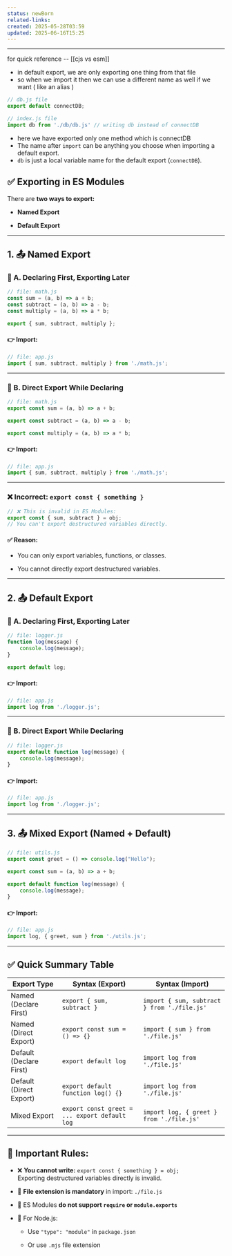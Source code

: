 ```yaml
---
status: newBorn
related-links: 
created: 2025-05-28T03:59
updated: 2025-06-16T15:25
---
```

---

for quick reference -- [[cjs vs esm]]
 
- in default export, we are only exporting one thing from that file
- so when we import it then we can use a different name as well if we want ( like an alias )

```js
// db.js file
export default connectDB;

// index.js file
import db from './db/db.js' // writing db instead of connectDB
```
- here we have exported only one method which is connectDB
- The name after `import` can be anything you choose when importing a default export.
- `db` is just a local variable name for the default export (`connectDB`).


## ✅ Exporting in ES Modules

There are **two ways to export:**

- **Named Export**
    
- **Default Export**
    

---

## 1. 📤 Named Export

### 🔹 A. Declaring First, Exporting Later

```js
// file: math.js
const sum = (a, b) => a + b;
const subtract = (a, b) => a - b;
const multiply = (a, b) => a * b;

export { sum, subtract, multiply };
```

#### 👉 Import:

```js
// file: app.js
import { sum, subtract, multiply } from './math.js';
```

---

### 🔹 B. Direct Export While Declaring

```js
// file: math.js
export const sum = (a, b) => a + b;

export const subtract = (a, b) => a - b;

export const multiply = (a, b) => a * b;
```

#### 👉 Import:

```js
// file: app.js
import { sum, subtract, multiply } from './math.js';
```

---

### ❌ Incorrect: `export const { something }`

```js
// ❌ This is invalid in ES Modules:
export const { sum, subtract } = obj;
// You can't export destructured variables directly.
```

#### ✅ Reason:

- You can only export variables, functions, or classes.
    
- You cannot directly export destructured variables.
    

---

## 2. 📤 Default Export

### 🔹 A. Declaring First, Exporting Later

```js
// file: logger.js
function log(message) {
    console.log(message);
}

export default log;
```

#### 👉 Import:

```js
// file: app.js
import log from './logger.js';
```

---

### 🔹 B. Direct Export While Declaring

```js
// file: logger.js
export default function log(message) {
    console.log(message);
}
```

#### 👉 Import:

```js
// file: app.js
import log from './logger.js';
```

---

## 3. 📤 Mixed Export (Named + Default)

```js
// file: utils.js
export const greet = () => console.log("Hello");

export const sum = (a, b) => a + b;

export default function log(message) {
    console.log(message);
}
```

#### 👉 Import:

```js
// file: app.js
import log, { greet, sum } from './utils.js';
```

---

## ✅ Quick Summary Table

|Export Type|Syntax (Export)|Syntax (Import)|
|---|---|---|
|Named (Declare First)|`export { sum, subtract }`|`import { sum, subtract } from './file.js'`|
|Named (Direct Export)|`export const sum = () => {}`|`import { sum } from './file.js'`|
|Default (Declare First)|`export default log`|`import log from './file.js'`|
|Default (Direct Export)|`export default function log() {}`|`import log from './file.js'`|
|Mixed Export|`export const greet = ... export default log`|`import log, { greet } from './file.js'`|

---

## 🚫 Important Rules:

- ❌ **You cannot write:** `export const { something } = obj;`  
    Exporting destructured variables directly is invalid.
    
- 🔹 **File extension is mandatory** in import: `./file.js`
    
- 🔹 ES Modules **do not support `require` or `module.exports`**
    
- 🔹 For Node.js:
    
    - Use `"type": "module"` in `package.json`
        
    - Or use `.mjs` file extension